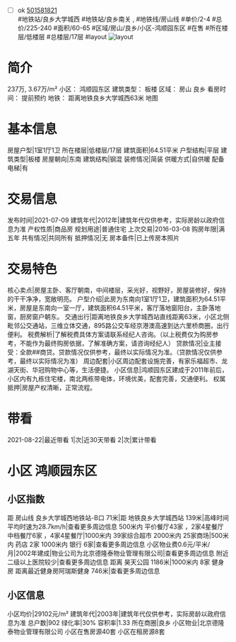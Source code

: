- [ ] ok [501581821](https://bj.5i5j.com/ershoufang/501581821.html)  
 #地铁站/良乡大学城西 #地铁站/良乡南关 ,  #地铁线/房山线
#单价/2-4 #总价/225-240 #面积/60-65   #区域/房山/良乡/小区-鸿顺园东区 #在售 #所在楼层/低楼层 #总楼层/17层 #layout 
![layout](http://image2a.5i5j.com/bdir/layout/416121.jpg_P5.jpg) 
# 简介 
 237万,  3.67万/m² 
小区： 鸿顺园东区
建筑类型： 板楼
区域： 房山 良乡
看房时间： 提前预约
地铁： 距离地铁良乡大学城西63米 地图
# 基本信息 
 房屋户型|1室1厅1卫
所在楼层|低楼层/17层
建筑面积|64.51平米
户型结构|平层
建筑类型|板楼
房屋朝向|东南
建筑结构|钢混
装修情况|简装
供暖方式|自供暖
配备电梯|有
# 交易信息 
 发布时间|2021-07-09
建筑年代|2012年|建筑年代仅供参考，实际房龄以政府信息为准
产权性质|商品房
规划用途|普通住宅
上次交易|2016-03-08
购房年限|满五年
共有情况|共同所有
抵押情况|无
房本备件|已上传房本照片
# 交易特色 
 核心卖点|房屋主卧、客厅朝南，中间楼层，采光好，视野好，房屋装修好，保持的干干净净，宽敞明亮。
户型介绍|此房为东南向1室1厅1卫，建筑面积为64.51平米，房屋是东南向一室一厅，建筑面积64.51平米，客厅落地窗阳台，主卧落地窗，厨房窗户朝东。
交通出行|距离地铁良乡大学城西站直线距离63米，小区北侧毗邻公交通站，三维立体交通，895路公交车经京港澳高速到达六里桥商圈，出行便利。
税费解析|了解税费具体方案请联系经纪人咨询。（以上税费仅为购房参考，不能作为最终购房依据，了解准确方案，请咨询经纪人）
贷款情况|业主接受：全款##商贷。贷款情况仅供参考，最终以实际情况为准。（贷款情况仅供参考，最终以实际情况为准）
周边配套|小区周边配套设施完善，有家乐福超市、龙湖天街、华冠购物中心等，生活便捷。
小区信息|鸿顺园东区建成于2011年前后，小区内有九栋住宅楼，南北两栋带电体，环境优美，配套完善，交通便利。
权属抵押|房屋产权清晰，正常流程。
# 带看 
 2021-08-22|最近带看	 1|次|近30天带看	 2|次|累计带看
# 小区 鸿顺园东区
## 小区指数 
 距 房山线 良乡大学城西地铁站-B口 71米|距 地铁良乡大学城西站 139米|高峰时间平均时速为28.7km/h|查看更多周边信息
500米内 平价餐厅43家 ，2家4星餐厅
中档餐厅6家 ，4家4星餐厅|1000米内 39家综合超市
2000米内 25家商场|500米内 药店 2家
1000米内 银行 6家|查看更多周边信息
小区物业费0.6元/平米/月|2002年建成|物业公司为北京德隆泰物业管理有限公司|查看更多周边信息
附近二级以上医院较少|查看更多周边信息
距离 昊天公园 1186米|1000米内 8家 健身房
距离最近健身房阿瑞斯健身 746米|查看更多周边信息
## 小区信息 
 小区均价|29102元/m²
建筑年代|2003年|建筑年代仅供参考，实际房龄以政府信息为准
总户数|902
绿化率|30%
容积率|1.33
所在商圈|良乡
小区物业|北京德隆泰物业管理有限公司
小区在售房源40套
小区在租房源8套
